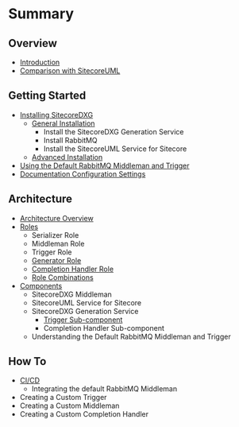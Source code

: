 # Summary

## Overview

* [Introduction](README.md)
* [Comparison with SitecoreUML](comparison-with-sitecoreuml.md)

## Getting Started

* [Installing SitecoreDXG](getting-started/installing-sitecoredxg.md)
  * [General Installation](getting-started/general-installation.md)
    * Install the SitecoreDXG Generation Service
    * Install RabbitMQ
    * Install the SitecoreUML Service for Sitecore
  * [Advanced Installation](getting-started/advanced-installation.md)
* [Using the Default RabbitMQ Middleman and Trigger](getting-started/using-the-default-rabbitmq-middleman-and-trigger.md)
* [Documentation Configuration Settings](getting-started/controlling-documentation-configuration-in-sitecore.md)

## Architecture

* [Architecture Overview](architecture/architecture-overview.md)
* [Roles](architecture/roles.md)
  * Serializer Role
  * Middleman Role
  * Trigger Role
  * [Generator Role](architecture/generator.md)
  * [Completion Handler Role](architecture/completion-handler-role.md)
  * [Role Combinations](architecture/role-combinations.md)
* [Components](architecture/components-overview.md)
  * SitecoreDXG Middleman
  * SitecoreUML Service for Sitecore
  * SitecoreDXG Generation Service
    * [Trigger Sub-component](architecture/components-overview/trigger-sub-component.md)
    * Completion Handler Sub-component
  * Understanding the Default RabbitMQ Middleman and Trigger

## How To

* [CI/CD](how-to/cicd.md)
  * Integrating the default RabbitMQ Middleman
* Creating a Custom Trigger
* Creating a Custom Middleman
* Creating a Custom Completion Handler


